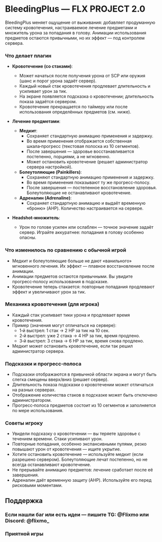 # BleedingPlus — FLX PROJECT 2.0

BleedingPlus меняет ощущение от выживания: добавляет продуманную систему кровотечения, настраиваемое лечение предметами и множитель урона за попадания в голову. Анимации использования предметов остаются привычными, но их эффект — под контролем сервера.

### Что делает плагин
- **Кровотечение (со стаками)**:
  - Может начаться после получения урона от SCP или оружия (шанс и порог урона задаёт сервер).
  - Каждый новый стак кровотечения продлевает длительность и усиливает урон за тик.
  - На экране появляется подсказка о кровотечении; длительность показа задаётся сервером.
  - Кровотечение прекращается по таймеру или после использования определённых предметов (см. ниже).

- **Лечение предметами**:
  - **Медкит**:
    - Сохраняет стандартную анимацию применения и задержку.
    - Во время применения отображается собственная шкала‑прогресс (текстовая полоска из 10 сегментов).
    - После завершения — здоровье восстанавливается постепенно, порциями, а не мгновенно.
    - Может остановить кровотечение (решает администратор сервера настройкой).
  - **Болеутоляющие (Painkillers)**:
    - Сохраняют стандартную анимацию применения и задержку.
    - Во время применения показывают ту же прогресс‑полосу.
    - После завершения — постепенное восстановление здоровья. Болеутоляющие не останавливают кровотечение.
  - **Адреналин (Adrenaline)**:
    - Сохраняет стандартную анимацию и выдаёт временную «броню» (AHP). Количество настраивается на сервере.

- **Headshot‑множитель**:
  - Урон по голове усилен или ослаблен — точное значение задаёт сервер. Играйте аккуратнее: попадания в голову особенно опасны.

### Что изменилось по сравнению с обычной игрой
- Медкит и болеутоляющие больше не дают «ванильного» мгновенного лечения. Их эффект — плавное восстановление после анимации.
- Анимации предметов остаются привычными. Вы увидите прогресс‑полосу использования в подсказке.
- Кровотечение теперь стакается: повторные попадания продлевают эффект и увеличивают урон за тик.

### Механика кровотечения (для игрока)
- Каждый стак усиливает тики урона и продлевает время кровотечения.
- Пример (значения могут отличаться на сервере):
  - 1‑й выстрел: 1 стак → 2 HP за тик на 10 сек.
  - 2‑й выстрел: уже 2 стака → 4 HP за тик, время продлено.
  - 3‑й выстрел: 3 стака → 6 HP за тик, время снова продлено.
- Медкит может остановить кровотечение, если так решил администратор сервера.

### Подсказки и прогресс‑полоса
- Подсказки отображаются в привычной области экрана и могут быть слегка смещены вверх/вниз (решает сервер).
- Длительность показа подсказки о кровотечении может отличаться на разных серверах.
- Отображение количества стаков в подсказке может быть отключено администратором.
- Прогресс‑полоса предметов состоит из 10 сегментов и заполняется по мере использования.

### Советы игроку
- Увидели подсказку о кровотечении — вы теряете здоровье с течением времени. Стаки усиливают урон.
- Повторные попадания, особенно экспансивными пулями, резко повышают урон от кровотечения — ищите укрытие.
- Хотите остановить кровотечение — используйте медкит (если разрешено сервером). Болеутоляющие лечат постепенно, но не всегда останавливают кровотечение.
- Не прерывайте анимацию предметов: лечение сработает после её завершения.
- Адреналин даёт временную защиту (AHP). Используйте его перед рисковыми моментами.

## Поддержка
### Если нашли баг или есть идеи — пишите TG: @Flixmo или Discord: @flixmo_
### Приятной игры

